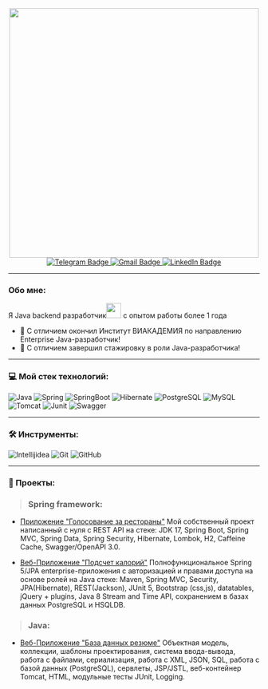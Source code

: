 <div id="header" align="center">
  <img src="https://i.ibb.co.com/tMnq8Kg/101521273-94ed0f00-39c0-11eb-9721-1fb49097a171.png" width="500"/>
</div>
<div id="badges" align="center">
  <a href="https://t.me/staymix8">
    <img src="https://img.shields.io/badge/Telegram-blue?style=for-the-badge&logo=telegram&logoColor=white" alt="Telegram Badge"/>
  </a>
  <a href="mailto:staszubov199530@gmail.com">
    <img src="https://img.shields.io/badge/Gmail-red?style=for-the-badge&logo=gmail&logoColor=white" alt="Gmail Badge"/>
  </a>
  <a href="https://www.linkedin.com/in/staymix/">
    <img src="https://img.shields.io/badge/LinkedIn-blue?style=for-the-badge&logo=linkedin&logoColor=white" alt="LinkedIn Badge"/>
  </a>
</div>
<div id="badges" align="center">
  <a href="profile views">
    <img src="https://komarev.com/ghpvc/?username=Staymix&style=flat-square&color=blue" alt=""/>
  </a>
</div>

---

### Обо мне:
Я Java backend разработчик<img src="https://encrypted-tbn0.gstatic.com/images?q=tbn:ANd9GcTJsKZVppBhshJBN6_RHp9luylwz4eQO4I8Tg&usqp=CAU" width="30px"> c опытом работы более 1 года
- :seedling: С отличием окончил Институт ВИАКАДЕМИЯ по направлению Enterprise Java-разработчик!
- :telescope: С отличием завершил стажировку в роли Java-разработчика!
---

### 💻 Мой стек технологий:
![Java](https://img.shields.io/badge/Java-1E90FF?style=for-the-badge&logo=openjdk&logoColor=FF0000)
![Spring](https://img.shields.io/badge/Spring-32CD32?style=for-the-badge&logo=spring&logoColor=FFFFFF)
![SpringBoot](https://img.shields.io/badge/SpringBoot-32CD32?style=for-the-badge&logo=springboot&logoColor=FFFFFF)
![Hibernate](https://img.shields.io/badge/Hibernate-98FB98?style=for-the-badge&logo=hibernate&logoColor=000000)
![PostgreSQL](https://img.shields.io/badge/PostgreSQL-00BFFF?style=for-the-badge&logo=postgresql&logoColor=000000)
![MySQL](https://img.shields.io/badge/MySQL-FF8C00?style=for-the-badge&logo=mysql&logoColor=000000)
![Tomcat](https://img.shields.io/badge/Tomcat-B8860B?style=for-the-badge&logo=apachetomcat&logoColor=000000)
![Junit](https://img.shields.io/badge/Junit-FF0000?style=for-the-badge&logo=junit5&logoColor=228B22)
![Swagger](https://img.shields.io/badge/Swagger-9ACD32?style=for-the-badge&logo=swagger&logoColor=000000)

---

### 🛠 Инструменты:
![Intellijidea](https://img.shields.io/badge/Intellij_idea-000000.svg?&style=for-the-badge&logo=intellijidea&logoColor=FFFFFF)
![Git](https://img.shields.io/badge/git-F05033.svg?&style=for-the-badge&logo=git&logoColor=fff)
![GitHub](https://img.shields.io/badge/github-000.svg?&style=for-the-badge&logo=github&logoColor=fff)

---

### 📘 Проекты:
> ### Spring framework:
- [Приложение "Голосование за рестораны"](https://github.com/Staymix/RestaurantVoting) 
Мой собственный проект написанный с нуля с REST API на стеке: JDK 17, Spring Boot, Spring MVC, Spring Data, Spring Security, Hibernate, Lombok, H2, Caffeine Cache, Swagger/OpenAPI 3.0.

- [Веб-Приложение "Подсчет калорий"](https://github.com/Staymix/topjava) 
Полнофункциональное Spring 5/JPA enterprise-приложения c авторизацией и правами доступа на основе ролей на Java стеке: Maven, Spring MVC, Security, JPA(Hibernate), REST(Jackson), JUnit 5, Bootstrap (css,js), datatables, jQuery + plugins, Java 8 Stream and Time API, сохранением в базах данных PostgreSQL и HSQLDB.

> ### Java:
- [Веб-Приложение "База данных резюме"](https://github.com/Staymix/basejava) 
Объектная модель, коллекции, шаблоны проектирования, система ввода-вывода, работа с файлами, сериализация, работа с XML, JSON, SQL, работа с базой данных (PostgreSQL), сервлеты, JSP/JSTL, веб-контейнер Tomcat, HTML, модульные тесты JUnit, Logging.
